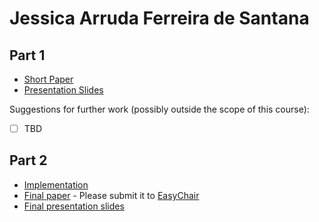 # Jessica Arruda Ferreira de Santana

## Part 1

- [Short Paper](santana-proposal.pdf)
- [Presentation Slides](santana-proposal-slides.pdf)

Suggestions for further work (possibly outside the scope of this course):

- [ ] TBD


## Part 2

- [Implementation](<link to github>)
- [Final paper](santana-paper.pdf) - Please submit it to [EasyChair](https://easychair.org/conferences/?conf=ap2019)
- [Final presentation slides](santana-final-presentation-slides.pdf)